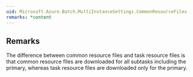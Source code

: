 ```yaml
---  
uid: Microsoft.Azure.Batch.MultiInstanceSettings.CommonResourceFiles  
remarks: *content  
---  
```

  
## Remarks  
 The difference between common resource files and task resource files is that common resource files are downloaded              for all subtasks including the primary, whereas task resource files are downloaded only for the primary.